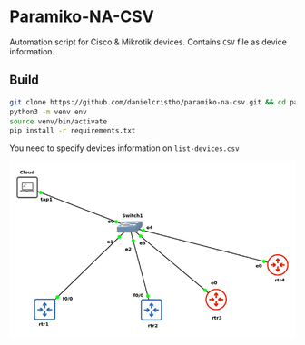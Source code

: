 # Paramiko-NA-CSV

Automation script for Cisco & Mikrotik devices. Contains ```CSV``` file as device information.

## Build

```bash
git clone https://github.com/danielcristho/paramiko-na-csv.git && cd paramiko-na-csv
python3 -m venv env
source venv/bin/activate
pip install -r requirements.txt
```

You need to specify devices information on ```list-devices.csv```

![topology](topology.png)
